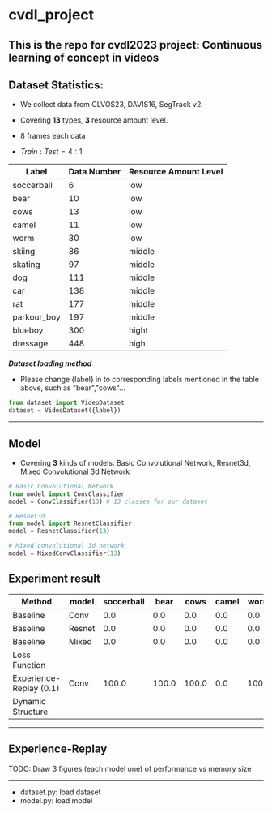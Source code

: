 # cvdl_project
This is the repo for cvdl2023 project: Continuous learning of concept in videos
---
## Dataset Statistics:
* We collect data from CLVOS23, DAVIS16, SegTrack v2. 

 * Covering **13** types, **3** resource amount level.
 * 8 frames each data
 * $Train : Test = 4 : 1$

| Label | Data Number| Resource Amount Level |
| --- | --- | --- |
| soccerball | 6 | low |
| bear | 10 | low |
| cows | 13 | low |
| camel | 11 | low |
| worm | 30 | low |
| skiing | 86 | middle |
| skating | 97 | middle |
| dog | 111 | middle |
| car | 138| middle |
| rat | 177 | middle |
| parkour_boy | 197 | middle |
| blueboy | 300 | hight |
| dressage | 448 |  high |


***Dataset loading method***

* Please change {label} in to corresponding labels mentioned in the table above, such as "bear","cows"...
```python
from dataset import VideoDataset
dataset = VideoDataset({label})
```
---
## Model
* Covering **3** kinds of models: Basic Convolutional Network, Resnet3d, Mixed Convolutional 3d Network
```python
# Basic Convolutional Network
from model import ConvClassifier
model = ConvClassifier(13) # 13 classes for our dataset

# Resnet3d
from model import ResnetClassifier
model = ResnetClassifier(13)

# Mixed convolutional 3d network
model = MixedConvClassifier(13)
```
## Experiment result
| Method | model | soccerball | bear | cows | camel | worm | skiing | skating | dog | car | rat | parkour_boy | blueboy | dressage| Avg | 
| --- | --- | --- | --- | --- | --- | --- | --- | --- | --- | --- | --- | --- | --- | --- |--- |
| Baseline | Conv | 0.0 | 0.0 | 0.0 | 0.0 | 0.0 | 0.0 | 0.0 | 0.0 | 0.0 | 0.0 | 0.0 | 0.0 | 100.0 | 7.69 |
| Baseline | Resnet | 0.0 | 0.0 | 0.0 | 0.0 | 0.0 | 0.0 | 0.0 | 0.0 | 0.0 | 0.0 | 0.0 | 0.0 | 100.0 | 7.69 |
| Baseline | Mixed | 0.0 | 0.0 | 0.0 | 0.0 | 0.0 | 0.0 | 0.0 | 0.0 | 0.0 | 0.0 | 0.0 | 0.0 | 100.0 | 7.69 |
| Loss Function |  |     |     |     |     |     |     |     |     |     |     |     |       |
| Experience-Replay (0.1) | Conv | 100.0    | 100.0    | 100.0    | 0.0    | 100.0    | 77.8    | 95.0    | 43.5    | 100.0    |  88.9   |  100.0   |   78.3    | 100.0 |
| Dynamic Structure |    |     |     |     |     |     |     |     |     |     |     |     |       |
---
## Experience-Replay
TODO: Draw 3 figures (each model one) of performance vs memory size



---
* dataset.py: load dataset
* model.py: load model


